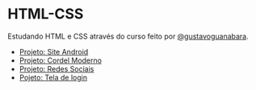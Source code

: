 # HTML-CSS

Estudando HTML e CSS através do curso feito por [@gustavoguanabara](https://github.com/gustavoguanabara).

- [Projeto: Site Android](https://maicon-hoppe.github.io/HTML-CSS/Desafios/d010/)
- [Projeto: Cordel Moderno](https://maicon-hoppe.github.io/HTML-CSS/Desafios/d012/)
- [Projeto: Redes Sociais](https://maicon-hoppe.github.io/HTML-CSS/Desafios/d015/)
- [Pojeto: Tela de login](https://maicon-hoppe.github.io/HTML-CSS/Desafios/d016/)
